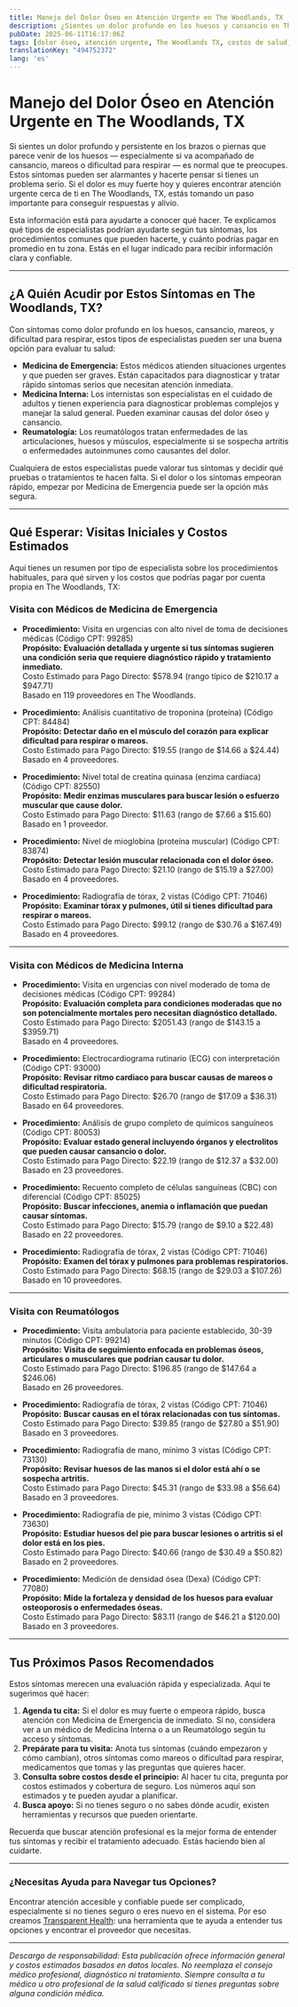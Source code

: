 ```yaml
---
title: Manejo del Dolor Óseo en Atención Urgente en The Woodlands, TX  
description: ¿Sientes un dolor profundo en los huesos y cansancio en The Woodlands, TX? Aprende a quién acudir y qué costos esperar en visitas de atención urgente.  
pubDate: 2025-06-11T16:17:06Z
tags: [dolor óseo, atención urgente, The Woodlands TX, costos de salud, atención de emergencia, medicina interna, reumatología]
translationKey: "494752372"
lang: 'es'
---
```


# Manejo del Dolor Óseo en Atención Urgente en The Woodlands, TX

Si sientes un dolor profundo y persistente en los brazos o piernas que parece venir de los huesos — especialmente si va acompañado de cansancio, mareos o dificultad para respirar — es normal que te preocupes. Estos síntomas pueden ser alarmantes y hacerte pensar si tienes un problema serio. Si el dolor es muy fuerte hoy y quieres encontrar atención urgente cerca de ti en The Woodlands, TX, estás tomando un paso importante para conseguir respuestas y alivio.

Esta información está para ayudarte a conocer qué hacer. Te explicamos qué tipos de especialistas podrían ayudarte según tus síntomas, los procedimientos comunes que pueden hacerte, y cuánto podrías pagar en promedio en tu zona. Estás en el lugar indicado para recibir información clara y confiable.

---

## ¿A Quién Acudir por Estos Síntomas en The Woodlands, TX?

Con síntomas como dolor profundo en los huesos, cansancio, mareos, y dificultad para respirar, estos tipos de especialistas pueden ser una buena opción para evaluar tu salud:

- **Medicina de Emergencia:** Estos médicos atienden situaciones urgentes y que pueden ser graves. Están capacitados para diagnosticar y tratar rápido síntomas serios que necesitan atención inmediata.  
- **Medicina Interna:** Los internistas son especialistas en el cuidado de adultos y tienen experiencia para diagnosticar problemas complejos y manejar la salud general. Pueden examinar causas del dolor óseo y cansancio.  
- **Reumatología:** Los reumatólogos tratan enfermedades de las articulaciones, huesos y músculos, especialmente si se sospecha artritis o enfermedades autoinmunes como causantes del dolor.  

Cualquiera de estos especialistas puede valorar tus síntomas y decidir qué pruebas o tratamientos te hacen falta. Si el dolor o los síntomas empeoran rápido, empezar por Medicina de Emergencia puede ser la opción más segura.

---

## Qué Esperar: Visitas Iniciales y Costos Estimados

Aquí tienes un resumen por tipo de especialista sobre los procedimientos habituales, para qué sirven y los costos que podrías pagar por cuenta propia en The Woodlands, TX:

### Visita con Médicos de Medicina de Emergencia

- **Procedimiento:** Visita en urgencias con alto nivel de toma de decisiones médicas (Código CPT: 99285)  
  **Propósito:** **Evaluación detallada y urgente si tus síntomas sugieren una condición seria que requiere diagnóstico rápido y tratamiento inmediato.**  
  Costo Estimado para Pago Directo: $578.94 (rango típico de $210.17 a $947.71)  
  Basado en 119 proveedores en The Woodlands.

- **Procedimiento:** Análisis cuantitativo de troponina (proteína) (Código CPT: 84484)  
  **Propósito:** **Detectar daño en el músculo del corazón para explicar dificultad para respirar o mareos.**  
  Costo Estimado para Pago Directo: $19.55 (rango de $14.66 a $24.44)  
  Basado en 4 proveedores.

- **Procedimiento:** Nivel total de creatina quinasa (enzima cardíaca) (Código CPT: 82550)  
  **Propósito:** **Medir enzimas musculares para buscar lesión o esfuerzo muscular que cause dolor.**  
  Costo Estimado para Pago Directo: $11.63 (rango de $7.66 a $15.60)  
  Basado en 1 proveedor.

- **Procedimiento:** Nivel de mioglobina (proteína muscular) (Código CPT: 83874)  
  **Propósito:** **Detectar lesión muscular relacionada con el dolor óseo.**  
  Costo Estimado para Pago Directo: $21.10 (rango de $15.19 a $27.00)  
  Basado en 4 proveedores.

- **Procedimiento:** Radiografía de tórax, 2 vistas (Código CPT: 71046)  
  **Propósito:** **Examinar tórax y pulmones, útil si tienes dificultad para respirar o mareos.**  
  Costo Estimado para Pago Directo: $99.12 (rango de $30.76 a $167.49)  
  Basado en 4 proveedores.

---

### Visita con Médicos de Medicina Interna

- **Procedimiento:** Visita en urgencias con nivel moderado de toma de decisiones médicas (Código CPT: 99284)  
  **Propósito:** **Evaluación completa para condiciones moderadas que no son potencialmente mortales pero necesitan diagnóstico detallado.**  
  Costo Estimado para Pago Directo: $2051.43 (rango de $143.15 a $3959.71)  
  Basado en 4 proveedores.

- **Procedimiento:** Electrocardiograma rutinario (ECG) con interpretación (Código CPT: 93000)  
  **Propósito:** **Revisar ritmo cardiaco para buscar causas de mareos o dificultad respiratoria.**  
  Costo Estimado para Pago Directo: $26.70 (rango de $17.09 a $36.31)  
  Basado en 64 proveedores.

- **Procedimiento:** Análisis de grupo completo de químicos sanguíneos (Código CPT: 80053)  
  **Propósito:** **Evaluar estado general incluyendo órganos y electrolitos que pueden causar cansancio o dolor.**  
  Costo Estimado para Pago Directo: $22.19 (rango de $12.37 a $32.00)  
  Basado en 23 proveedores.

- **Procedimiento:** Recuento completo de células sanguíneas (CBC) con diferencial (Código CPT: 85025)  
  **Propósito:** **Buscar infecciones, anemia o inflamación que puedan causar síntomas.**  
  Costo Estimado para Pago Directo: $15.79 (rango de $9.10 a $22.48)  
  Basado en 22 proveedores.

- **Procedimiento:** Radiografía de tórax, 2 vistas (Código CPT: 71046)  
  **Propósito:** **Examen del tórax y pulmones para problemas respiratorios.**  
  Costo Estimado para Pago Directo: $68.15 (rango de $29.03 a $107.26)  
  Basado en 10 proveedores.

---

### Visita con Reumatólogos

- **Procedimiento:** Visita ambulatoria para paciente establecido, 30-39 minutos (Código CPT: 99214)  
  **Propósito:** **Visita de seguimiento enfocada en problemas óseos, articulares o musculares que podrían causar tu dolor.**  
  Costo Estimado para Pago Directo: $196.85 (rango de $147.64 a $246.06)  
  Basado en 26 proveedores.

- **Procedimiento:** Radiografía de tórax, 2 vistas (Código CPT: 71046)  
  **Propósito:** **Buscar causas en el tórax relacionadas con tus síntomas.**  
  Costo Estimado para Pago Directo: $39.85 (rango de $27.80 a $51.90)  
  Basado en 3 proveedores.

- **Procedimiento:** Radiografía de mano, mínimo 3 vistas (Código CPT: 73130)  
  **Propósito:** **Revisar huesos de las manos si el dolor está ahí o se sospecha artritis.**  
  Costo Estimado para Pago Directo: $45.31 (rango de $33.98 a $56.64)  
  Basado en 3 proveedores.

- **Procedimiento:** Radiografía de pie, mínimo 3 vistas (Código CPT: 73630)  
  **Propósito:** **Estudiar huesos del pie para buscar lesiones o artritis si el dolor está en los pies.**  
  Costo Estimado para Pago Directo: $40.66 (rango de $30.49 a $50.82)  
  Basado en 2 proveedores.

- **Procedimiento:** Medición de densidad ósea (Dexa) (Código CPT: 77080)  
  **Propósito:** **Mide la fortaleza y densidad de los huesos para evaluar osteoporosis o enfermedades óseas.**  
  Costo Estimado para Pago Directo: $83.11 (rango de $46.21 a $120.00)  
  Basado en 3 proveedores.

---

## Tus Próximos Pasos Recomendados

Estos síntomas merecen una evaluación rápida y especializada. Aquí te sugerimos qué hacer:

1. **Agenda tu cita:** Si el dolor es muy fuerte o empeora rápido, busca atención con Medicina de Emergencia de inmediato. Si no, considera ver a un médico de Medicina Interna o a un Reumatólogo según tu acceso y síntomas.  
2. **Prepárate para tu visita:** Anota tus síntomas (cuándo empezaron y cómo cambian), otros síntomas como mareos o dificultad para respirar, medicamentos que tomas y las preguntas que quieres hacer.  
3. **Consulta sobre costos desde el principio:** Al hacer tu cita, pregunta por costos estimados y cobertura de seguro. Los números aquí son estimados y te pueden ayudar a planificar.  
4. **Busca apoyo:** Si no tienes seguro o no sabes dónde acudir, existen herramientas y recursos que pueden orientarte.  

Recuerda que buscar atención profesional es la mejor forma de entender tus síntomas y recibir el tratamiento adecuado. Estás haciendo bien al cuidarte.

---

### ¿Necesitas Ayuda para Navegar tus Opciones?

Encontrar atención accesible y confiable puede ser complicado, especialmente si no tienes seguro o eres nuevo en el sistema. Por eso creamos [Transparent Health](https://transparenthealth.ai): una herramienta que te ayuda a entender tus opciones y encontrar el proveedor que necesitas.

---

*Descargo de responsabilidad: Esta publicación ofrece información general y costos estimados basados en datos locales. No reemplaza el consejo médico profesional, diagnóstico ni tratamiento. Siempre consulta a tu médico u otro profesional de la salud calificado si tienes preguntas sobre alguna condición médica.*